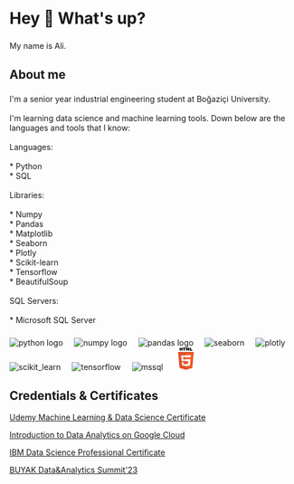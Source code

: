 <h1 align="left">Hey 👋 What's up?</h1>

###

<p align="left">My name is Ali.</p>

###

<h2 align="left">About me</h2>

###

<p align="left">I'm a senior year industrial engineering student at Boğaziçi University. <br><br>I'm learning data science and machine learning tools. Down below are the languages and tools that I know:<br><br>Languages:<br><br>* Python<br>* SQL<br><br>Libraries:<br><br>* Numpy<br>* Pandas<br>* Matplotlib<br>* Seaborn<br>* Plotly<br>* Scikit-learn<br>* Tensorflow<br>* BeautifulSoup<br><br>SQL Servers:<br><br>* Microsoft SQL Server<br>

###

<div align="left">
  <img src="https://cdn.jsdelivr.net/gh/devicons/devicon/icons/python/python-original-wordmark.svg" height="40" alt="python logo"  />
  <img width="12" />
  <img src="https://cdn.jsdelivr.net/gh/devicons/devicon/icons/numpy/numpy-original.svg" height="40" alt="numpy logo"  />
  <img width="12" />
  <img src="https://cdn.jsdelivr.net/gh/devicons/devicon/icons/pandas/pandas-original-wordmark.svg" height="40" alt="pandas logo"  />
  <img width="12" />
  <img src="https://seaborn.pydata.org/_images/logo-mark-lightbg.svg" alt="seaborn" width="40" height="40"/>
  <img width="12" />
  <img src="https://repository-images.githubusercontent.com/33702544/b4400c80-718b-11e9-9f3a-306c07a5f3de" alt="plotly" width="40" height="40"/>
  <img width="12" />
  <img src="https://upload.wikimedia.org/wikipedia/commons/0/05/Scikit_learn_logo_small.svg" alt="scikit_learn" width="40" height="40"/>
  <img width="12" />
  <img src="https://www.vectorlogo.zone/logos/tensorflow/tensorflow-icon.svg" alt="tensorflow" width="40" height="40"/>
  <img width="12" />
  <img src="https://www.svgrepo.com/show/303229/microsoft-sql-server-logo.svg" alt="mssql" width="40" height="40"/>
  <img width="12" /> 

  <img src="https://raw.githubusercontent.com/devicons/devicon/master/icons/html5/html5-original-wordmark.svg" alt="html5" width="40" height="40"/>
  <img width="12" />


</div>

###



<h2 align="left">Credentials & Certificates</h2>

<a href="https://www.udemy.com/certificate/UC-8f44993b-62a1-4ab4-96af-646129414950/">Udemy Machine Learning & Data Science Certificate</a>

<a href="https://www.cloudskillsboost.google/public_profiles/33aaa5e4-4765-48d0-97d8-d866b4faa9c5/badges/5160703">Introduction to Data Analytics on Google Cloud</a>

<a href="https://www.credly.com/users/ali-yildirim.7b3d6cc2">IBM Data Science Professional Certificate</a>

<a href="https://verified.sertifier.com/en/verify/73250904282818/">BUYAK Data&Analytics Summit'23</a>




